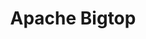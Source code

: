 ---
image:
  featured: 'true'
  path: /assets/images/projects/apache-bigtop.png
parent_project: apache
permalink: /engineering/projects/apache/apache-bigtop/
project_link_name: apache-bigtop
project_stats: 'false'
project_url: https://www.opencompute.org/
title: Apache Bigtop
---